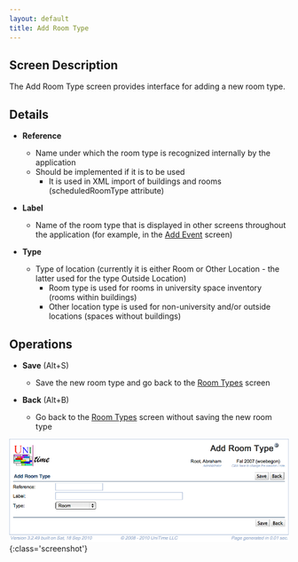 ```yaml
---
layout: default
title: Add Room Type
---
```



## Screen Description


 The Add Room Type screen provides interface for adding a new room type.

## Details

* **Reference**
	* Name under which the room type is recognized internally by the application
	* Should be implemented if it is to be used
		* It is used in XML import of buildings and rooms (scheduledRoomType attribute)

* **Label**
	* Name of the room type that is displayed in other screens throughout the application (for example, in the [Add Event](add-event) screen)

* **Type**
	* Type of location (currently it is either Room or Other Location - the latter used for the type Outside Location)
		* Room type is used for rooms in university space inventory (rooms within buildings)
		* Other location type is used for non-university and/or outside locations (spaces without buildings)

## Operations

* **Save** (Alt+S)
	* Save the new room type and go back to the [Room Types](room-types) screen

* **Back** (Alt+B)
	* Go back to the [Room Types](room-types) screen without saving the new room type


![Add Room Type](images/add-room-type-1.png){:class='screenshot'}
